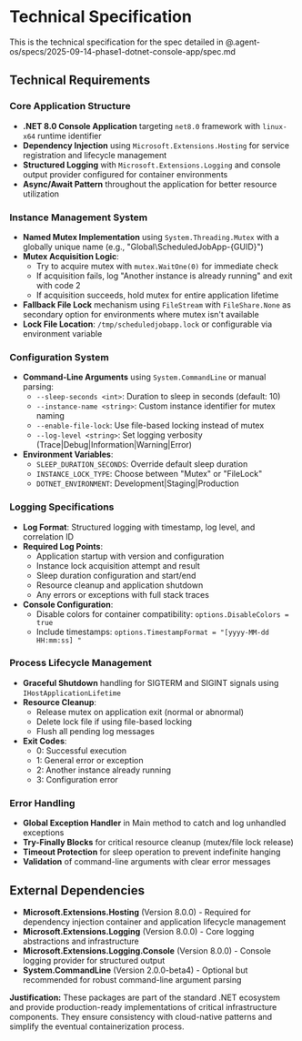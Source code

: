 # Technical Specification

This is the technical specification for the spec detailed in @.agent-os/specs/2025-09-14-phase1-dotnet-console-app/spec.md

## Technical Requirements

### Core Application Structure
- **.NET 8.0 Console Application** targeting `net8.0` framework with `linux-x64` runtime identifier
- **Dependency Injection** using `Microsoft.Extensions.Hosting` for service registration and lifecycle management
- **Structured Logging** with `Microsoft.Extensions.Logging` and console output provider configured for container environments
- **Async/Await Pattern** throughout the application for better resource utilization

### Instance Management System
- **Named Mutex Implementation** using `System.Threading.Mutex` with a globally unique name (e.g., "Global\\ScheduledJobApp-{GUID}")
- **Mutex Acquisition Logic**:
  - Try to acquire mutex with `mutex.WaitOne(0)` for immediate check
  - If acquisition fails, log "Another instance is already running" and exit with code 2
  - If acquisition succeeds, hold mutex for entire application lifetime
- **Fallback File Lock** mechanism using `FileStream` with `FileShare.None` as secondary option for environments where mutex isn't available
- **Lock File Location**: `/tmp/scheduledjobapp.lock` or configurable via environment variable

### Configuration System
- **Command-Line Arguments** using `System.CommandLine` or manual parsing:
  - `--sleep-seconds <int>`: Duration to sleep in seconds (default: 10)
  - `--instance-name <string>`: Custom instance identifier for mutex naming
  - `--enable-file-lock`: Use file-based locking instead of mutex
  - `--log-level <string>`: Set logging verbosity (Trace|Debug|Information|Warning|Error)
- **Environment Variables**:
  - `SLEEP_DURATION_SECONDS`: Override default sleep duration
  - `INSTANCE_LOCK_TYPE`: Choose between "Mutex" or "FileLock"
  - `DOTNET_ENVIRONMENT`: Development|Staging|Production

### Logging Specifications
- **Log Format**: Structured logging with timestamp, log level, and correlation ID
- **Required Log Points**:
  - Application startup with version and configuration
  - Instance lock acquisition attempt and result
  - Sleep duration configuration and start/end
  - Resource cleanup and application shutdown
  - Any errors or exceptions with full stack traces
- **Console Configuration**:
  - Disable colors for container compatibility: `options.DisableColors = true`
  - Include timestamps: `options.TimestampFormat = "[yyyy-MM-dd HH:mm:ss] "`

### Process Lifecycle Management
- **Graceful Shutdown** handling for SIGTERM and SIGINT signals using `IHostApplicationLifetime`
- **Resource Cleanup**:
  - Release mutex on application exit (normal or abnormal)
  - Delete lock file if using file-based locking
  - Flush all pending log messages
- **Exit Codes**:
  - 0: Successful execution
  - 1: General error or exception
  - 2: Another instance already running
  - 3: Configuration error

### Error Handling
- **Global Exception Handler** in Main method to catch and log unhandled exceptions
- **Try-Finally Blocks** for critical resource cleanup (mutex/file lock release)
- **Timeout Protection** for sleep operation to prevent indefinite hanging
- **Validation** of command-line arguments with clear error messages

## External Dependencies

- **Microsoft.Extensions.Hosting** (Version 8.0.0) - Required for dependency injection container and application lifecycle management
- **Microsoft.Extensions.Logging** (Version 8.0.0) - Core logging abstractions and infrastructure
- **Microsoft.Extensions.Logging.Console** (Version 8.0.0) - Console logging provider for structured output
- **System.CommandLine** (Version 2.0.0-beta4) - Optional but recommended for robust command-line argument parsing

**Justification:** These packages are part of the standard .NET ecosystem and provide production-ready implementations of critical infrastructure components. They ensure consistency with cloud-native patterns and simplify the eventual containerization process.